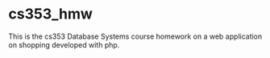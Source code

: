 # cs353_hmw
This is the cs353 Database Systems course homework on a web application on shopping developed with php.
